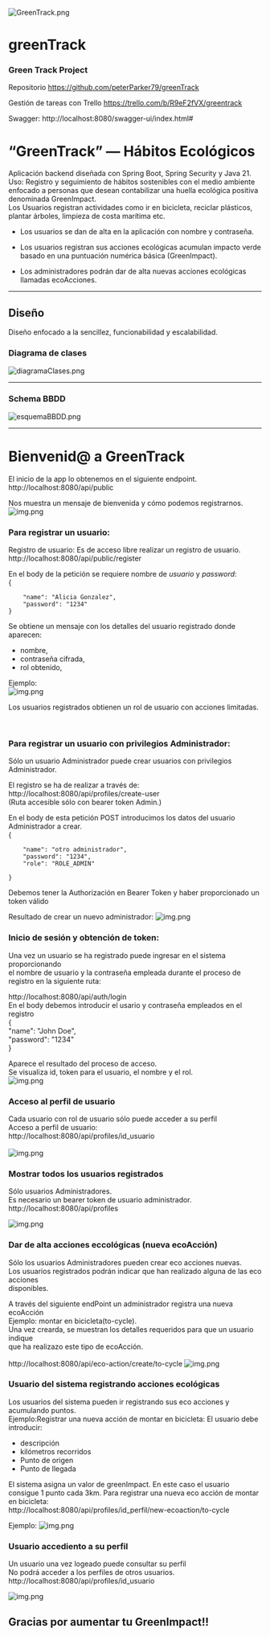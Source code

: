 
![GreenTrack.png](src/main/resources/img/GreenTrack.png)
# greenTrack
### Green Track Project

Repositorio
https://github.com/peterParker79/greenTrack

Gestión de tareas con Trello
https://trello.com/b/R9eF2fVX/greentrack

Swagger:
http://localhost:8080/swagger-ui/index.html#



# “GreenTrack” — Hábitos Ecológicos
Aplicación backend  diseñada con Spring Boot, Spring Security y Java 21.
Uso: Registro y seguimiento de hábitos sostenibles con el medio ambiente
enfocado a  personas que desean contabilizar una  huella ecológica positiva
denominada GreenImpact.<br> 
Los Usuarios  registran actividades como ir en bicicleta, reciclar plásticos, 
plantar árboles, limpieza de costa marítima etc.

* Los usuarios se  dan de alta en la aplicación con nombre y contraseña.

* Los usuarios registran sus acciones ecológicas acumulan impacto verde<br> 
basado en una puntuación numérica básica (GreenImpact).

* Los administradores podrán dar de alta  nuevas acciones ecológicas llamadas ecoAcciones.
- - -
## Diseño
Diseño enfocado a la sencillez, funcionabilidad y escalabilidad.

### Diagrama de clases
![diagramaClases.png](src/main/resources/img/diagramaClases.png)

---

### Schema BBDD
![esquemaBBDD.png](src/main/resources/img/esquemaBBDD.png)

- - -
# Bienvenid@ a GreenTrack
El inicio de la app lo obtenemos en el siguiente endpoint.
http://localhost:8080/api/public

Nos muestra un mensaje de bienvenida y cómo podemos registrarnos.
![img.png](src/main/resources/img/Public_bienvenida.png)



### Para registrar un usuario:<br>

Registro de usuario: Es de acceso libre realizar un registro de usuario.<br>
http://localhost:8080/api/public/register<br>

En el body de la petición se requiere nombre de *usuario* y *password*:<br>
{

        "name": "Alicia Gonzalez",
        "password": "1234"                
    }
Se obtiene un mensaje con los detalles del usuario registrado donde aparecen:<br>

- nombre, 
- contraseña cifrada, 
- rol obtenido,

Ejemplo:<br>
![img.png](src/main/resources/img/RegisterUserRoleUser.png)

Los usuarios registrados obtienen un rol de usuario con acciones limitadas.

<br>


### Para registrar un usuario con privilegios Administrador:<br>
Sólo un usuario Administrador puede crear usuarios con privilegios Administrador.<br>

El registro se ha de realizar a través de:<br>
http://localhost:8080/api/profiles/create-user<br>
(Ruta accesible sólo con  bearer token  Admin.)<br>

En el body de esta petición POST introducimos los datos del usuario Administrador a crear.<br>
{

        "name": "otro administrador",
        "password": "1234",
        "role": "ROLE_ADMIN"
        
    }

Debemos tener la Authorización en Bearer Token y haber proporcionado un token válido

Resultado de crear un nuevo administrador:
![img.png](src/main/resources/img/resultadoCrearNuevoAdminsitrador.png)



### Inicio de sesión y obtención de token:<br>
Una vez un usuario se ha registrado  puede ingresar en el sistema proporcionando <br>
el nombre de usuario y la contraseña empleada durante el proceso de registro en la siguiente ruta:<br>

http://localhost:8080/api/auth/login
<br>
En el body debemos introducir el usario y contraseña empleados en el registro<br>
{  
"name": "John Doe",<br>
"password": "1234"<br>
}<br>

Aparece el resultado del proceso de acceso.<br>
Se visualiza id, token para el usuario, el nombre y el rol.
<br>
![img.png](src/main/resources/img/LoginJohnDoe.png)







### Acceso al perfil de usuario
Cada usuario con rol de usuario sólo puede acceder a su perfil<br>
Acceso a perfil de usuario:<br>
http://localhost:8080/api/profiles/id_usuario <br><br>
![img.png](src/main/resources/img/accesoAperfilUsuarioID.png)
<br>
### Mostrar todos los usuarios registrados
Sólo usuarios Administradores.<br>
Es necesario un bearer token de usuario administrador.<br>
http://localhost:8080/api/profiles

![img.png](src/main/resources/img/MostrarTodosUsuario.png)

### Dar de alta acciones eccológicas (nueva ecoAcción)
Sólo los usuarios Administradores pueden crear eco acciones nuevas.<br>
Los usuarios registrados podrán indicar que han realizado alguna de las eco acciones<br>
disponibles.


A través del siguiente endPoint un administrador registra una nueva ecoAcción<br>
Ejemplo: montar en bicicleta(to-cycle).<br>
Una vez crearda, se muestran los detalles requeridos para que un usuario indique <br>
que ha realizazo este tipo de ecoAcción.<br><br>
http://localhost:8080/api/eco-action/create/to-cycle
![img.png](src/main/resources/img/ecoAccionToCycle.png)
        
### Usuario del sistema registrando acciones ecológicas
Los usuarios del sistema pueden ir registrando sus eco acciones y acumulando puntos.<br>
Ejemplo:Registrar una nueva  acción de montar en bicicleta:
El usuario debe introducir:
* descripción 
* kilómetros recorridos
* Punto de origen
* Punto de llegada

El sistema asigna un valor de greenImpact.
En este caso el usuario consigue 1 punto cada 3km.
Para registrar una nueva eco acción de montar en bicicleta:<br>
http://localhost:8080/api/profiles/id_perfil/new-ecoaction/to-cycle

Ejemplo:
![img.png](src/main/resources/img/NewEcoActionJohnDoeToCycle.png)


### Usuario accediento a su perfil

Un usuario una vez logeado puede consultar su perfil<br>
No podrá acceder a los perfiles de otros usuarios.
http://localhost:8080/api/profiles/id_usuario

![img.png](src/main/resources/img/accesoUsuarioPerfil.png)


## Gracias por aumentar tu GreenImpact!!

